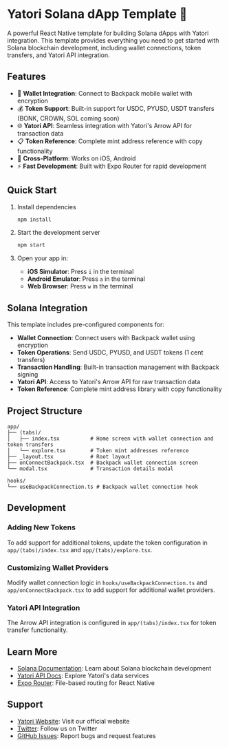 # Yatori Solana dApp Template 🚀

A powerful React Native template for building Solana dApps with Yatori integration. This template provides everything you need to get started with Solana blockchain development, including wallet connections, token transfers, and Yatori API integration.

## Features

- 🔗 **Wallet Integration**: Connect to Backpack mobile wallet with encryption
- 💰 **Token Support**: Built-in support for USDC, PYUSD, USDT transfers (BONK, CROWN, SOL coming soon)
- 🌐 **Yatori API**: Seamless integration with Yatori's Arrow API for transaction data
- 📋 **Token Reference**: Complete mint address reference with copy functionality
- 📱 **Cross-Platform**: Works on iOS, Android
- ⚡ **Fast Development**: Built with Expo Router for rapid development

## Quick Start

1. Install dependencies

   ```bash
   npm install
   ```

2. Start the development server

   ```bash
   npm start
   ```

3. Open your app in:
   - **iOS Simulator**: Press `i` in the terminal
   - **Android Emulator**: Press `a` in the terminal  
   - **Web Browser**: Press `w` in the terminal

## Solana Integration

This template includes pre-configured components for:

- **Wallet Connection**: Connect users with Backpack wallet using encryption
- **Token Operations**: Send USDC, PYUSD, and USDT tokens (1 cent transfers)
- **Transaction Handling**: Built-in transaction management with Backpack signing
- **Yatori API**: Access to Yatori's Arrow API for raw transaction data
- **Token Reference**: Complete mint address library with copy functionality

## Project Structure

```
app/
├── (tabs)/
│   ├── index.tsx          # Home screen with wallet connection and token transfers
│   └── explore.tsx        # Token mint addresses reference
├── _layout.tsx            # Root layout
├── onConnectBackpack.tsx  # Backpack wallet connection screen
└── modal.tsx              # Transaction details modal

hooks/
└── useBackpackConnection.ts # Backpack wallet connection hook
```

## Development

### Adding New Tokens

To add support for additional tokens, update the token configuration in `app/(tabs)/index.tsx` and `app/(tabs)/explore.tsx`.

### Customizing Wallet Providers

Modify wallet connection logic in `hooks/useBackpackConnection.ts` and `app/onConnectBackpack.tsx` to add support for additional wallet providers.

### Yatori API Integration

The Arrow API integration is configured in `app/(tabs)/index.tsx` for token transfer functionality.

## Learn More

- [Solana Documentation](https://docs.solana.com/): Learn about Solana blockchain development
- [Yatori API Docs](https://docs.yatori.com/): Explore Yatori's data services
- [Expo Router](https://docs.expo.dev/router/introduction/): File-based routing for React Native

## Support

- [Yatori Website](https://yatori.io): Visit our official website
- [Twitter](https://twitter.com/Yatori_io): Follow us on Twitter
- [GitHub Issues](https://github.com/yatori/templates/issues): Report bugs and request features
